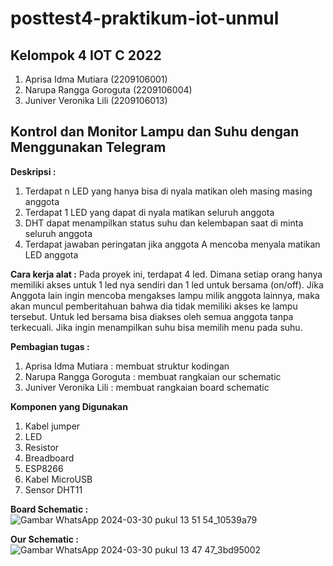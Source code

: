 # posttest4-praktikum-iot-unmul

## Kelompok 4 IOT C 2022 
1. Aprisa Idma Mutiara (2209106001)
2. Narupa Rangga Goroguta (2209106004)
3. Juniver Veronika Lili (2209106013)

 ## Kontrol dan Monitor Lampu dan Suhu dengan Menggunakan Telegram
 **Deskripsi :** 
1. Terdapat n LED yang hanya bisa di nyala matikan oleh masing masing anggota
2. Terdapat 1 LED yang dapat di nyala matikan seluruh anggota
3. DHT dapat menampilkan status suhu dan kelembapan saat di minta seluruh anggota
4. Terdapat jawaban peringatan jika anggota A mencoba menyala matikan LED anggota
   
**Cara kerja alat :** 
Pada proyek ini, terdapat 4 led. Dimana setiap orang hanya memiliki akses untuk 1 led nya sendiri dan 1 led untuk bersama (on/off). Jika Anggota lain ingin mencoba mengakses lampu milik anggota lainnya, maka akan muncul pemberitahuan bahwa dia tidak memiliki akses ke lampu tersebut. Untuk led bersama bisa diakses oleh semua anggota tanpa terkecuali. Jika ingin menampilkan suhu bisa memilih menu pada suhu. 

**Pembagian tugas :**
1. Aprisa Idma Mutiara : membuat struktur kodingan 
2. Narupa Rangga Goroguta : membuat rangkaian our schematic
3. Juniver Veronika Lili : membuat rangkaian board schematic
   
**Komponen yang Digunakan**
1. Kabel jumper
2. LED
3. Resistor
4. Breadboard
5. ESP8266
6. Kabel MicroUSB
7. Sensor DHT11

**Board Schematic :**
![Gambar WhatsApp 2024-03-30 pukul 13 51 54_10539a79](https://github.com/aprisamutiara/posttest4-praktikum-iot-unmul/assets/123526722/51a2875b-360c-4e8d-b025-c08bf5a155de)

**Our Schematic :**
![Gambar WhatsApp 2024-03-30 pukul 13 47 47_3bd95002](https://github.com/aprisamutiara/posttest4-praktikum-iot-unmul/assets/123526722/688f5ce8-d76e-474e-9bd0-06b093a99029)

